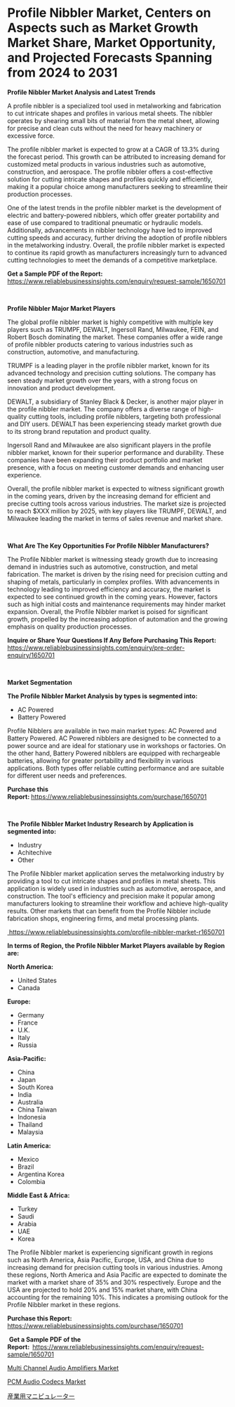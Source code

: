 <p><h1>Profile Nibbler Market, Centers on Aspects such as Market Growth Market Share, Market Opportunity, and Projected Forecasts Spanning from 2024 to 2031</h1></p><p><strong>Profile Nibbler Market Analysis and Latest Trends</strong></p>
<p><p>A profile nibbler is a specialized tool used in metalworking and fabrication to cut intricate shapes and profiles in various metal sheets. The nibbler operates by shearing small bits of material from the metal sheet, allowing for precise and clean cuts without the need for heavy machinery or excessive force.</p><p>The profile nibbler market is expected to grow at a CAGR of 13.3% during the forecast period. This growth can be attributed to increasing demand for customized metal products in various industries such as automotive, construction, and aerospace. The profile nibbler offers a cost-effective solution for cutting intricate shapes and profiles quickly and efficiently, making it a popular choice among manufacturers seeking to streamline their production processes.</p><p>One of the latest trends in the profile nibbler market is the development of electric and battery-powered nibblers, which offer greater portability and ease of use compared to traditional pneumatic or hydraulic models. Additionally, advancements in nibbler technology have led to improved cutting speeds and accuracy, further driving the adoption of profile nibblers in the metalworking industry. Overall, the profile nibbler market is expected to continue its rapid growth as manufacturers increasingly turn to advanced cutting technologies to meet the demands of a competitive marketplace.</p></p>
<p><strong>Get a Sample PDF of the Report:&nbsp;</strong> <a href="https://www.reliablebusinessinsights.com/enquiry/request-sample/1650701">https://www.reliablebusinessinsights.com/enquiry/request-sample/1650701</a></p>
<p>&nbsp;</p>
<p><strong>Profile Nibbler Major Market Players</strong></p>
<p><p>The global profile nibbler market is highly competitive with multiple key players such as TRUMPF, DEWALT, Ingersoll Rand, Milwaukee, FEIN, and Robert Bosch dominating the market. These companies offer a wide range of profile nibbler products catering to various industries such as construction, automotive, and manufacturing.</p><p>TRUMPF is a leading player in the profile nibbler market, known for its advanced technology and precision cutting solutions. The company has seen steady market growth over the years, with a strong focus on innovation and product development.</p><p>DEWALT, a subsidiary of Stanley Black & Decker, is another major player in the profile nibbler market. The company offers a diverse range of high-quality cutting tools, including profile nibblers, targeting both professional and DIY users. DEWALT has been experiencing steady market growth due to its strong brand reputation and product quality.</p><p>Ingersoll Rand and Milwaukee are also significant players in the profile nibbler market, known for their superior performance and durability. These companies have been expanding their product portfolio and market presence, with a focus on meeting customer demands and enhancing user experience.</p><p>Overall, the profile nibbler market is expected to witness significant growth in the coming years, driven by the increasing demand for efficient and precise cutting tools across various industries. The market size is projected to reach $XXX million by 2025, with key players like TRUMPF, DEWALT, and Milwaukee leading the market in terms of sales revenue and market share.</p></p>
<p>&nbsp;</p>
<p><strong>What Are The Key Opportunities For Profile Nibbler Manufacturers?</strong></p>
<p><p>The Profile Nibbler market is witnessing steady growth due to increasing demand in industries such as automotive, construction, and metal fabrication. The market is driven by the rising need for precision cutting and shaping of metals, particularly in complex profiles. With advancements in technology leading to improved efficiency and accuracy, the market is expected to see continued growth in the coming years. However, factors such as high initial costs and maintenance requirements may hinder market expansion. Overall, the Profile Nibbler market is poised for significant growth, propelled by the increasing adoption of automation and the growing emphasis on quality production processes.</p></p>
<p><strong>Inquire or Share Your Questions If Any Before Purchasing This Report:</strong> <a href="https://www.reliablebusinessinsights.com/enquiry/pre-order-enquiry/1650701">https://www.reliablebusinessinsights.com/enquiry/pre-order-enquiry/1650701</a></p>
<p>&nbsp;</p>
<p><strong>Market Segmentation</strong></p>
<p><strong>The Profile Nibbler Market Analysis by types is segmented into:</strong></p>
<p><ul><li>AC Powered</li><li>Battery Powered</li></ul></p>
<p><p>Profile Nibblers are available in two main market types: AC Powered and Battery Powered. AC Powered nibblers are designed to be connected to a power source and are ideal for stationary use in workshops or factories. On the other hand, Battery Powered nibblers are equipped with rechargeable batteries, allowing for greater portability and flexibility in various applications. Both types offer reliable cutting performance and are suitable for different user needs and preferences.</p></p>
<p><strong>Purchase this Report:&nbsp;</strong><a href="https://www.reliablebusinessinsights.com/purchase/1650701">https://www.reliablebusinessinsights.com/purchase/1650701</a></p>
<p>&nbsp;</p>
<p><strong>The Profile Nibbler Market Industry Research by Application is segmented into:</strong></p>
<p><ul><li>Industry</li><li>Achitechive</li><li>Other</li></ul></p>
<p><p>The Profile Nibbler market application serves the metalworking industry by providing a tool to cut intricate shapes and profiles in metal sheets. This application is widely used in industries such as automotive, aerospace, and construction. The tool's efficiency and precision make it popular among manufacturers looking to streamline their workflow and achieve high-quality results. Other markets that can benefit from the Profile Nibbler include fabrication shops, engineering firms, and metal processing plants.</p></p>
<p><a href="https://www.reliablebusinessinsights.com/profile-nibbler-market-r1650701">&nbsp;https://www.reliablebusinessinsights.com/profile-nibbler-market-r1650701</a></p>
<p><strong>In terms of Region, the Profile Nibbler Market Players available by Region are:</strong></p>
<p>
    <p> <strong> North America: </strong>
        <ul>
            <li>United States</li>
            <li>Canada</li>
        </ul>
        </p> 
    <p> <strong> Europe: </strong>
        <ul>
            <li>Germany</li>
            <li>France</li>
            <li>U.K.</li>
            <li>Italy</li>
            <li>Russia</li>
        </ul>
        </p> 
    <p> <strong> Asia-Pacific: </strong>
        <ul>
            <li>China</li>
            <li>Japan</li>
            <li>South Korea</li>
            <li>India</li>
            <li>Australia</li>
            <li>China Taiwan</li>
            <li>Indonesia</li>
            <li>Thailand</li>
            <li>Malaysia</li>
        </ul>
        </p> 
    <p> <strong> Latin America: </strong>
        <ul>
            <li>Mexico</li>
            <li>Brazil</li>
            <li>Argentina Korea</li>
            <li>Colombia</li>
        </ul>
        </p> 
    <p> <strong> Middle East & Africa: </strong>
        <ul>
            <li>Turkey</li>
            <li>Saudi</li>
            <li>Arabia</li>
            <li>UAE</li>
            <li>Korea</li>
        </ul>
    </p>
    </p>
<p><p>The Profile Nibbler market is experiencing significant growth in regions such as North America, Asia Pacific, Europe, USA, and China due to increasing demand for precision cutting tools in various industries. Among these regions, North America and Asia Pacific are expected to dominate the market with a market share of 35% and 30% respectively. Europe and the USA are projected to hold 20% and 15% market share, with China accounting for the remaining 10%. This indicates a promising outlook for the Profile Nibbler market in these regions.</p></p>
<p><strong>Purchase this Report: </strong><a href="https://www.reliablebusinessinsights.com/purchase/1650701">https://www.reliablebusinessinsights.com/purchase/1650701</a></p>
<p>&nbsp;<strong>Get a Sample PDF of the Report:&nbsp;&nbsp;</strong><a href="https://www.reliablebusinessinsights.com/enquiry/request-sample/1650701">https://www.reliablebusinessinsights.com/enquiry/request-sample/1650701</a></p>
<p><strong></strong></p>
<p><p><a href="https://github.com/gdfhhhj/Market-Research-Report-List-5/blob/main/multi-channel-audio-amplifiers-market.md">Multi Channel Audio Amplifiers Market</a></p><p><a href="https://github.com/RichRobinson5/Market-Research-Report-List-6/blob/main/pcm-audio-codecs-market.md">PCM Audio Codecs Market</a></p><p><a href="https://github.com/DanykaKilback/Market-Research-Report-List-2/blob/main/779696334714.md">産業用マニピュレーター</a></p></p>